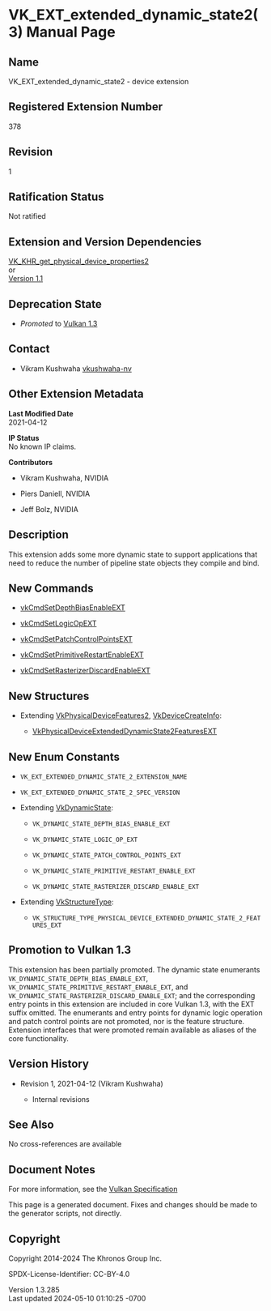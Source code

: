 # VK_EXT_extended_dynamic_state2(3) Manual Page

## Name

VK_EXT_extended_dynamic_state2 - device extension



## <a href="#_registered_extension_number" class="anchor"></a>Registered Extension Number

378

## <a href="#_revision" class="anchor"></a>Revision

1

## <a href="#_ratification_status" class="anchor"></a>Ratification Status

Not ratified

## <a href="#_extension_and_version_dependencies" class="anchor"></a>Extension and Version Dependencies

[VK_KHR_get_physical_device_properties2](https://registry.khronos.org/vulkan/specs/1.3-extensions/man/html/VK_KHR_get_physical_device_properties2.html)  
or  
[Version 1.1](#versions-1.1)  

## <a href="#_deprecation_state" class="anchor"></a>Deprecation State

- *Promoted* to <a
  href="https://registry.khronos.org/vulkan/specs/1.3-extensions/html/vkspec.html#versions-1.3-promotions"
  target="_blank" rel="noopener">Vulkan 1.3</a>

## <a href="#_contact" class="anchor"></a>Contact

- Vikram Kushwaha <a
  href="https://github.com/KhronosGroup/Vulkan-Docs/issues/new?body=%5BVK_EXT_extended_dynamic_state2%5D%20@vkushwaha-nv%0A*Here%20describe%20the%20issue%20or%20question%20you%20have%20about%20the%20VK_EXT_extended_dynamic_state2%20extension*"
  target="_blank" rel="nofollow noopener"><em></em>vkushwaha-nv</a>

## <a href="#_other_extension_metadata" class="anchor"></a>Other Extension Metadata

**Last Modified Date**  
2021-04-12

**IP Status**  
No known IP claims.

**Contributors**  
- Vikram Kushwaha, NVIDIA

- Piers Daniell, NVIDIA

- Jeff Bolz, NVIDIA

## <a href="#_description" class="anchor"></a>Description

This extension adds some more dynamic state to support applications that
need to reduce the number of pipeline state objects they compile and
bind.

## <a href="#_new_commands" class="anchor"></a>New Commands

- [vkCmdSetDepthBiasEnableEXT](https://registry.khronos.org/vulkan/specs/1.3-extensions/man/html/vkCmdSetDepthBiasEnableEXT.html)

- [vkCmdSetLogicOpEXT](https://registry.khronos.org/vulkan/specs/1.3-extensions/man/html/vkCmdSetLogicOpEXT.html)

- [vkCmdSetPatchControlPointsEXT](https://registry.khronos.org/vulkan/specs/1.3-extensions/man/html/vkCmdSetPatchControlPointsEXT.html)

- [vkCmdSetPrimitiveRestartEnableEXT](https://registry.khronos.org/vulkan/specs/1.3-extensions/man/html/vkCmdSetPrimitiveRestartEnableEXT.html)

- [vkCmdSetRasterizerDiscardEnableEXT](https://registry.khronos.org/vulkan/specs/1.3-extensions/man/html/vkCmdSetRasterizerDiscardEnableEXT.html)

## <a href="#_new_structures" class="anchor"></a>New Structures

- Extending [VkPhysicalDeviceFeatures2](https://registry.khronos.org/vulkan/specs/1.3-extensions/man/html/VkPhysicalDeviceFeatures2.html),
  [VkDeviceCreateInfo](https://registry.khronos.org/vulkan/specs/1.3-extensions/man/html/VkDeviceCreateInfo.html):

  - [VkPhysicalDeviceExtendedDynamicState2FeaturesEXT](https://registry.khronos.org/vulkan/specs/1.3-extensions/man/html/VkPhysicalDeviceExtendedDynamicState2FeaturesEXT.html)

## <a href="#_new_enum_constants" class="anchor"></a>New Enum Constants

- `VK_EXT_EXTENDED_DYNAMIC_STATE_2_EXTENSION_NAME`

- `VK_EXT_EXTENDED_DYNAMIC_STATE_2_SPEC_VERSION`

- Extending [VkDynamicState](https://registry.khronos.org/vulkan/specs/1.3-extensions/man/html/VkDynamicState.html):

  - `VK_DYNAMIC_STATE_DEPTH_BIAS_ENABLE_EXT`

  - `VK_DYNAMIC_STATE_LOGIC_OP_EXT`

  - `VK_DYNAMIC_STATE_PATCH_CONTROL_POINTS_EXT`

  - `VK_DYNAMIC_STATE_PRIMITIVE_RESTART_ENABLE_EXT`

  - `VK_DYNAMIC_STATE_RASTERIZER_DISCARD_ENABLE_EXT`

- Extending [VkStructureType](https://registry.khronos.org/vulkan/specs/1.3-extensions/man/html/VkStructureType.html):

  - `VK_STRUCTURE_TYPE_PHYSICAL_DEVICE_EXTENDED_DYNAMIC_STATE_2_FEATURES_EXT`

## <a href="#_promotion_to_vulkan_1_3" class="anchor"></a>Promotion to Vulkan 1.3

This extension has been partially promoted. The dynamic state enumerants
`VK_DYNAMIC_STATE_DEPTH_BIAS_ENABLE_EXT`,
`VK_DYNAMIC_STATE_PRIMITIVE_RESTART_ENABLE_EXT`, and
`VK_DYNAMIC_STATE_RASTERIZER_DISCARD_ENABLE_EXT`; and the corresponding
entry points in this extension are included in core Vulkan 1.3, with the
EXT suffix omitted. The enumerants and entry points for dynamic logic
operation and patch control points are not promoted, nor is the feature
structure. Extension interfaces that were promoted remain available as
aliases of the core functionality.

## <a href="#_version_history" class="anchor"></a>Version History

- Revision 1, 2021-04-12 (Vikram Kushwaha)

  - Internal revisions

## <a href="#_see_also" class="anchor"></a>See Also

No cross-references are available

## <a href="#_document_notes" class="anchor"></a>Document Notes

For more information, see the <a
href="https://registry.khronos.org/vulkan/specs/1.3-extensions/html/vkspec.html#VK_EXT_extended_dynamic_state2"
target="_blank" rel="noopener">Vulkan Specification</a>

This page is a generated document. Fixes and changes should be made to
the generator scripts, not directly.

## <a href="#_copyright" class="anchor"></a>Copyright

Copyright 2014-2024 The Khronos Group Inc.

SPDX-License-Identifier: CC-BY-4.0

Version 1.3.285  
Last updated 2024-05-10 01:10:25 -0700
